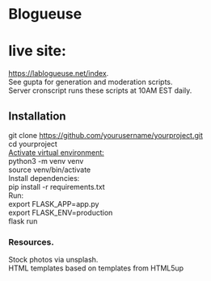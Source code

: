 # Blogueuse

# live site: 
https://lablogueuse.net/index.  
See gupta for generation and moderation scripts.  
Server cronscript runs these scripts at 10AM EST daily.  

## Installation
git clone https://github.com/yourusername/yourproject.git  
cd yourproject  
<u>Activate virtual environment:</u>  
python3 -m venv venv  
source venv/bin/activate  
Install dependencies:  
pip install -r requirements.txt  
Run:  
export FLASK_APP=app.py  
export FLASK_ENV=production  
flask run  

### Resources. 
Stock photos via unsplash.  
HTML templates based on templates from HTML5up  
